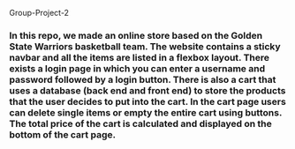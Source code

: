 Group-Project-2

### In this repo, we made an online store based on the Golden State Warriors basketball team. The website contains a sticky navbar and all the items are listed in a flexbox layout. There exists a login page in which you can enter a username and password followed by a login button. There is also a cart that uses a database (back end and front end) to store the products that the user decides to put into the cart. In the cart page users can delete single items or empty the entire cart using buttons. The total price of the cart is calculated and displayed on the bottom of the cart page.
